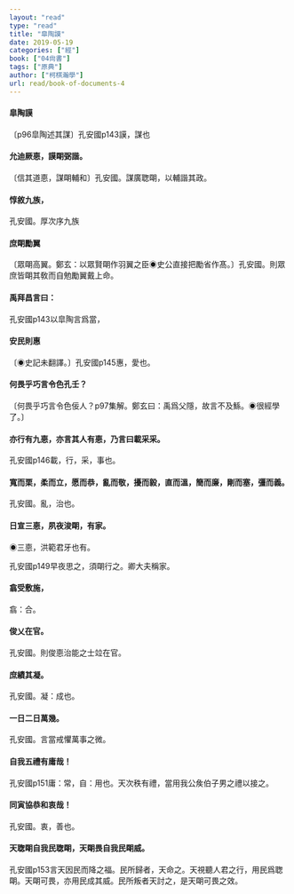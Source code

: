 ```yaml
---
layout: "read"
type: "read"
title: "皐陶謨"
date: 2019-05-19
categories: ["經"]
book: ["04尙書"]
tags: ["原典"]
author: ["柯棋瀚學"]
url: read/book-of-documents-4
---
```


#### 皐陶謨

〔p96皐陶述其謀〕孔安國p143謨，謀也

#### 允迪厥𢛳，謨朙弼諧。

〔信其道𢛳，謀朙輔和〕孔安國。謀廣聦朙，以輔諧其政。

#### 惇敘九族，

孔安國。厚次序九族

#### 庶朙勵翼

〔眾朙高翼。鄭玄：以眾賢朙作羽翼之臣◉史公直接把勵省作髙。〕孔安國。則眾庶皆朙其敎而自勉勵翼戴上命。

#### 禹拜昌言曰：

孔安國p143以皐陶言爲當，

#### 安民則惠

〔◉史記未翻譯。〕孔安國p145惠，愛也。

#### 何畏乎巧言令色孔壬？

〔何畏乎巧言令色佞人？p97集解。鄭玄曰：禹爲父隱，故言不及鯀。◉很經學了。〕

#### 亦行有九𢛳，亦言其人有𢛳，乃言曰載采采。

孔安國p146載，行，采，事也。

#### 寬而栗，柔而立，愿而恭，亂而敬，擾而毅，直而溫，簡而廉，剛而塞，彊而義。

孔安國。亂，治也。

#### 日宣三𢛳，夙夜浚朙，有家。

◉三𢛳，洪範君牙也有。

孔安國p149早夜思之，須朙行之。卿大夫稱家。

#### 翕受敷施，

翕：合。

#### 俊乂在官。

孔安國。則俊𢛳治能之士竝在官。

#### 庶績其凝。

孔安國。凝：成也。

#### 一日二日萬幾。

孔安國。言當戒懼萬事之微。

#### 自我五禮有庸哉！

孔安國p151庸：常，自：用也。天次秩有禮，當用我公矦伯子男之禮以接之。

#### 同寅協恭和衷哉！

孔安國。衷，善也。

#### 天聦朙自我民聦朙，天朙畏自我民朙威。

孔安國p153言天因民而降之福。民所歸者，天命之。天視聽人君之行，用民爲聦朙。天朙可畏，亦用民成其威。民所叛者天討之，是天朙可畏之效。
